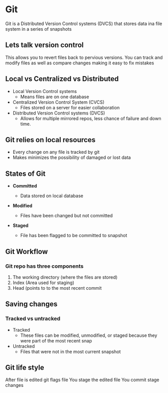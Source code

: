 # Git 


 
Git is a Distributed Version Control systems (DVCS) that stores data ina file system in a series of snapshots
 
 
## Lets talk version control
This allows you to revert files back to pervious versions. You can track and modify files as well as compare changes making it easy to fix mistakes
 
## Local vs Centralized vs Distributed
 
- Local Version Control systems
  - Means files are on one database
- Centralized Version Control System (CVCS)
  - Files stored on a server for easier collaboration
- Distributed Version Control systems (DVCS)
  - Allows for multiple mirrored repos, less chance of failure and down time.
 
 
 
## Git relies on local resources
 - Every change on any file is tracked by git
 - Makes minimizes the possibility of damaged or lost data
 
## States of Git
 
- **Committed**
  - Data stored on local database
 
- **Modified**
  - Files have been changed but not committed
 
- **Staged**
  - File has been flagged to be committed to snapshot



## Git Workflow

### Git repo has three components
	
1. The working directory (where the files are stored)
1. Index (Area used for staging)
1. Head (points to to the most recent commit

## Saving changes

### Tracked vs untracked

- Tracked
  - These files can be modified, unmodified, or staged because they were part of the most recent snap
- Untracked
  -  Files that were not in the most current snapshot

## Git life style

After file is edited git flags file
You stage the edited file
You commit stage changes


 

<!-- **Git commands**
  - git status
  	 - git add filename
-   Track one file
	-   Git add
-   Track all files
	-   Git commit -m “ files notes”
Commit multi files with same notes
	Git commit -a
Commits  a snapshot to all mods to tracked files in directory 
-->